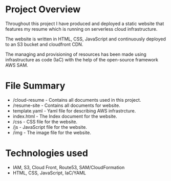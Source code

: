 # Project Overview

Throughout this project I have produced and deployed a static website that features my resume which is running on serverless cloud infrastructure.

The website is written in HTML, CSS, JavaScript and continuously deployed to an S3 bucket and cloudfront CDN.

The managing and provisioning of resources has been made using infrastructure as code (IaC) with the help of the open-source framework AWS SAM.

# File Summary
* /cloud-resume - Contains all documents used in this project.
* /resume-site - Contains all documents for website.
* template.yaml - Yaml file for describing AWS infrastrcture.
* index.html - The Index document for the website.
* /css - CSS file for the website.
* /js - JavaScript file for the website.
* /img - The image file for the website.
# Technologies used
*  IAM, S3, Cloud Front, Route53, SAM/CloudFormation
*  HTML, CSS, JavaScript, IaC/YAML

